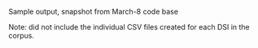 Sample output, snapshot from March-8 code base

Note: did not include the individual CSV files created for each DSI in the corpus.
